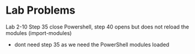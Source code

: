 # Lab Problems
Lab 2-10 Step 35 close Powershell, step 40 opens but does not reload the modules (import-modules)
- dont need step 35 as we need the PowerShell modules loaded 
